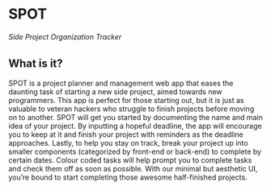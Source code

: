 # SPOT
###### Side Project Organization Tracker

## What is it?
SPOT is a project planner and management web app that eases the daunting task of starting a new side project, aimed towards new programmers. This app is perfect for those starting out, but it is just as valuable to veteran hackers who struggle to finish projects before moving on to another. SPOT will get you started by documenting the name and main idea of your project. By inputting a hopeful deadline, the app will encourage you to keep at it and finish your project with reminders as the deadline approaches. Lastly, to help you stay on track, break your project up into smaller components (categorized by front-end or back-end) to complete by certain dates. Colour coded tasks will help prompt you to complete tasks and check them off as soon as possible. With our minimal but aesthetic UI, you’re bound to start completing those awesome half-finished projects.
